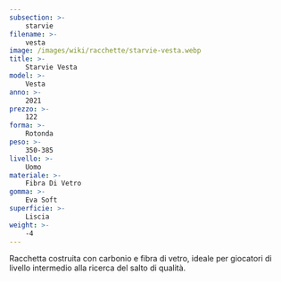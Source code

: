 ```yaml
---
subsection: >-
    starvie
filename: >-
    vesta
image: /images/wiki/racchette/starvie-vesta.webp
title: >-
    Starvie Vesta
model: >-
    Vesta
anno: >-
    2021
prezzo: >-
    122
forma: >-
    Rotonda
peso: >-
    350-385
livello: >-
    Uomo
materiale: >-
    Fibra Di Vetro
gomma: >-
    Eva Soft
superficie: >-
    Liscia
weight: >-
    -4
---
```

Racchetta costruita con carbonio e fibra di vetro, ideale per giocatori di livello intermedio alla ricerca del salto di qualità.